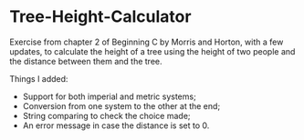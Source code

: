 # Tree-Height-Calculator
Exercise from chapter 2 of Beginning C by Morris and Horton, with a few updates, to calculate the height of a tree using the height of two people and the distance between them and the tree.

Things I added:
* Support for both imperial and metric systems;
* Conversion from one system to the other at the end;
* String comparing to check the choice made;
* An error message in case the distance is set to 0.
